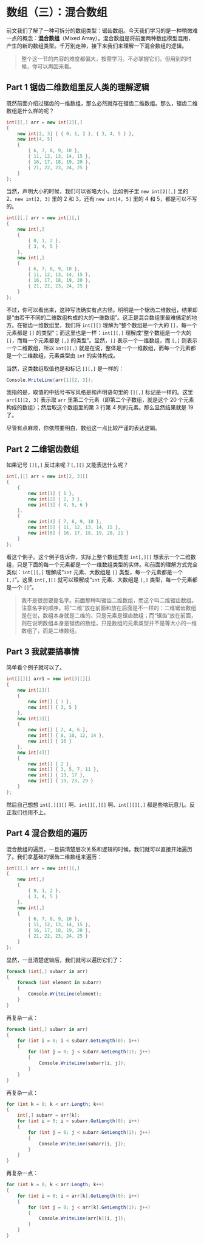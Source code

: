 # 数组（三）：混合数组

前文我们了解了一种可拆分的数组类型：锯齿数组。今天我们学习的是一种稍微难一点的概念：**混合数组**（Mixed Array）。混合数组是将前面两种数组模型混用，产生的新的数组类型。千万别走神，接下来我们来理解一下混合数组的逻辑。

> 整个这一节的内容的难度都偏大，按需学习。不必掌握它们，但用到的时候，你可以再回来看。

## Part 1 锯齿二维数组里反人类的理解逻辑

既然前面介绍过锯齿的一维数组，那么必然就存在锯齿二维数组。那么，锯齿二维数组是什么样的呢？

```csharp
int[][,] arr = new int[2][,]
{
    new int[2, 3] { { 0, 1, 2 }, { 3, 4, 5 } },
    new int[4, 5]
    {
        { 6, 7, 8, 9, 10 },
        { 11, 12, 13, 14, 15 },
        { 16, 17, 18, 19, 20 },
        { 21, 22, 23, 24, 25 }
    }
};
```

当然，声明大小的时候，我们可以省略大小。比如例子里 `new int[2][,]` 里的 2、`new int[2, 3]` 里的 2 和 3，还有 `new int[4, 5]` 里的 4 和 5，都是可以不写的。

```csharp
int[][,] arr = new int[][,]
{
    new int[,]
    {
        { 0, 1, 2 },
        { 3, 4, 5 }
    },
    new int[,]
    {
        { 6, 7, 8, 9, 10 },
        { 11, 12, 13, 14, 15 },
        { 16, 17, 18, 19, 20 },
        { 21, 22, 23, 24, 25 }
    }
};
```

不过，你可以看出来，这种写法确实有点古怪。明明是一个锯齿二维数组，结果却是“由若干不同的二维数组构成的大的一维数组”。这正是混合数组里最难搞定的地方。在锯齿一维数组里，我们将 `int[][]` 理解为“整个数组是一个大的 `[]`，每一个元素都是 `[]` 的类型”；而这里也是一样：`int[][,]` 理解成“整个数组是一个大的 `[]`，而每一个元素都是 `[,]` 的类型”。显然，`[]` 表示一个一维数组，而 `[,]` 则表示一个二维数组，所以 `int[][,]` 就是在说，整体是一个一维数组，而每一个元素都是一个二维数组，元素类型由 `int` 的实体构成。

当然，这类数组取值也是和标记 `[][,]` 是一样的：

```csharp
Console.WriteLine(arr[1][2, 3]);
```

我指的是，取值的中括号书写风格是和声明语句里的 `[][,]` 标记是一样的。这里 `arr[1][2, 3]` 表示取 `arr` 里第二个元素（即第二个子数组，就是这个 20 个元素构成的数组）；然后取这个数组里的第 3 行第 4 列的元素。那么显然结果就是 19 了。

尽管有点麻烦，你依然要明白，数组这一点比较严谨的表达逻辑。

## Part 2 二维锯齿数组

如果记号 `[][,]` 反过来呢？`[,][]` 又能表达什么呢？

```csharp
int[,][] arr = new int[2, 3][]
{
    {
        new int[1] { 1 },
        new int[2] { 2, 3 },
        new int[3] { 4, 5, 6 }
    },
    {
        new int[4] { 7, 8, 9, 10 },
        new int[5] { 11, 12, 13, 14, 15 },
        new int[6] { 16, 17, 18, 19, 20, 21 }
    }
};
```

看这个例子。这个例子告诉你，实际上整个数组类型 `int[,][]` 想表示一个二维数组，只是下面的每一个元素都是一个一维数组类型的实体。和前面的理解方式完全类似：`int[][,]` 理解成“`int` 元素、大数组是 `[]` 类型，每一个元素都是一个 `[,]`”。这里 `int[,][]` 就可以理解成“`int` 元素、大数组是 `[,]` 类型，每一个元素都是一个 `[]`”。

> 我不是很想要提名字。前面那种叫锯齿二维数组，而这个叫二维锯齿数组。注意名字的顺序。将“二维”放在前面和放在后面是不一样的：二维锯齿数组是在说，数组本身就是二维的，只是元素是锯齿数组；而“锯齿”放在前面，则在说明数组本身是锯齿的数组，只是数组的元素类型并不是等大小的一维数组了，而是二维数组。

## Part 3 我就要搞事情

简单看个例子就可以了。

```csharp
int[][][] arr1 = new int[3][][]
{
    new int[2][]
    {
        new int[] { 1 },
        new int[] { 3, 5 }
    },
    new int[3][]
    {
        new int[] { 2, 4, 6 },
        new int[] { 8, 10, 12, 14 },
        new int[] { 16 }
    },
    new int[4][]
    {
        new int[] { 2 },
        new int[] { 3, 5, 7, 11 },
        new int[] { 13, 17 },
        new int[] { 19, 23, 29 }
    }
};
```

然后自己想想 `int[,][][]` 啊、`int[][,][]` 啊、`int[][][,]` 都是些啥玩意儿。反正我们也用不上。

## Part 4 混合数组的遍历

混合数组的遍历，一旦搞清楚层次关系和逻辑的时候，我们就可以直接开始遍历了。我们拿基础的锯齿二维数组来遍历：

```csharp
int[][,] arr = new int[][,]
{
    new int[,]
    {
        { 0, 1, 2 },
        { 3, 4, 5 }
    },
    new int[,]
    {
        { 6, 7, 8, 9, 10 },
        { 11, 12, 13, 14, 15 },
        { 16, 17, 18, 19, 20 },
        { 21, 22, 23, 24, 25 }
    }
};
```

显然，一旦清楚逻辑后，我们就可以遍历它们了：

```csharp
foreach (int[,] subarr in arr)
{
    foreach (int element in subarr)
    {
        Console.WriteLine(element);
    }
}
```

再复杂一点：

```csharp
foreach (int[,] subarr in arr)
{
    for (int i = 0; i < subarr.GetLength(0); i++)
    {
        for (int j = 0; j < subarr.GetLength(1); j++)
        {
            Console.WriteLine(subarr[i, j]);
        }
    }
}
```

再复杂一点：

```csharp
for (int k = 0; k < arr.Length; k++)
{
    int[,] subarr = arr[k];
    for (int i = 0; i < subarr.GetLength(0); i++)
    {
        for (int j = 0; j < subarr.GetLength(1); j++)
        {
            Console.WriteLine(subarr[i, j]);
        }
    }
}
```

再复杂一点：

```csharp
for (int k = 0; k < arr.Length; k++)
{
    for (int i = 0; i < arr[k].GetLength(0); i++)
    {
        for (int j = 0; j < arr[k].GetLength(1); j++)
        {
            Console.WriteLine(arr[k][i, j]);
        }
    }
}
```

